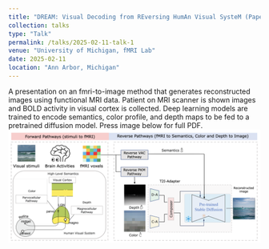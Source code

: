 ```yaml
---
title: "DREAM: Visual Decoding from REversing HumAn Visual SysteM (Paper Review)"
collection: talks
type: "Talk"
permalink: /talks/2025-02-11-talk-1
venue: "University of Michigan, fMRI Lab"
date: 2025-02-11
location: "Ann Arbor, Michigan"
---
```


A presentation on an fmri-to-image method that generates reconstructed images using functional MRI data. Patient on MRI scanner is shown images and BOLD activity in visual cortex is collected. Deep learning models are trained to encode semantics, color profile, and depth maps to be fed to a pretrained diffusion model. Press image below for full PDF.
[![DL4D1](/images/fmri_dream.png "Press image for link")](https://javiersc1.github.io/files/fmri_dream.pdf)
